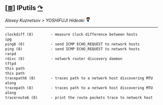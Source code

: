 <!--
File          : iputils.md

Created       : Mon 16 Nov 2015 00:31:15
Last Modified : Sat 21 Nov 2015 22:35:55
Maintainer    : sharlatan
-->

[[≣](../README.md#Index "Index")]
IPutils [↷](http://www.skbuff.net/iputils/)
-------------------------------------------

_Alexey Kuznetsov > YOSHIFUJI Hideaki_
[![](../icons/github.png)](https://github.com/iputils/iputils)
***

    clockdiff (8)        - measure clock difference between hosts
    ipg
    ping6 (8)            - send ICMP ECHO_REQUEST to network hosts
    ping (8)             - send ICMP ECHO_REQUEST to network hosts
    rarpd
    rdisc (8)            - network router discovery daemon
    tftpd
    this path
    this path
    tracepath6 (8)       - traces path to a network host discovering MTU along
    tracepath (8)        - traces path to a network host discovering MTU along
    traceroute6 (8)      - print the route packets trace to network host

